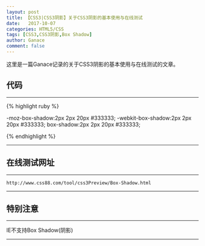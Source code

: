 ```yaml
---
layout: post
title: 【CSS3|CSS3阴影】关于CSS3阴影的基本使用与在线测试
date:   2017-10-07
categories: HTML5/CSS
tags: [CSS3,CSS3阴影,Box Shadow]
author: Ganace
comment: false
---
```


这里是一篇Ganace记录的关于CSS3阴影的基本使用与在线测试的文章。


## 代码

---

{% highlight ruby %}

-moz-box-shadow:2px 2px 20px #333333; <!-- Firefox -->
-webkit-box-shadow:2px 2px 20px #333333; <!-- webkit内核的Safari和Chrome -->
box-shadow:2px 2px 20px #333333; <!-- Opera -->
<!-- box-shadow:阴影水平偏移值(可取正负值);阴影垂直偏移值(可取正负值);阴影模糊值;阴影颜色; -->
{% endhighlight %}

---

## 在线测试网址

---

`http://www.css88.com/tool/css3Preview/Box-Shadow.html`

---

## 特别注意

---

IE不支持Box Shadow(阴影)

---
